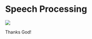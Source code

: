 # Speech Processing

![](https://www.einfochips.com/blog/wp-content/uploads/2020/12/speech-processing-model-in-embedded-media-processing-blog-fetaured.jpg)



Thanks God!
